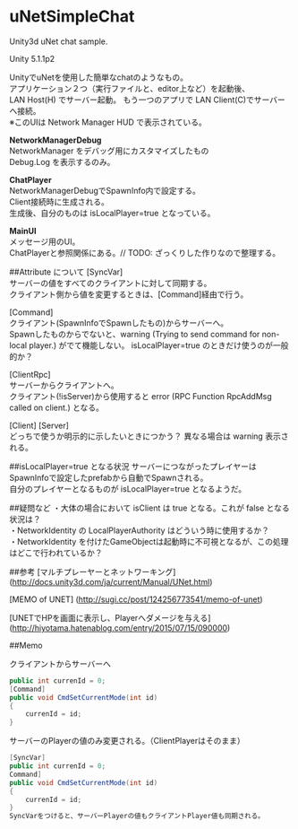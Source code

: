 # uNetSimpleChat
Unity3d uNet chat sample.

Unity 5.1.1p2

UnityでuNetを使用した簡単なchatのようなもの。  
アプリケーション２つ（実行ファイルと、editor上など）を起動後、  
LAN Host(H) でサーバー起動。
もう一つのアプリで LAN Client(C)でサーバーへ接続。  
※このUIは Network Manager HUD で表示されている。


**NetworkManagerDebug**  
NetworkManager をデバッグ用にカスタマイズしたもの  
Debug.Log を表示するのみ。

**ChatPlayer**  
NetworkManagerDebugでSpawnInfo内で設定する。  
Client接続時に生成される。  
生成後、自分のものは isLocalPlayer=true となっている。

**MainUI**  
メッセージ用のUI。  
ChatPlayerと参照関係にある。// TODO: ざっくりした作りなので整理する。

##Attribute について
[SyncVar]  
サーバーの値をすべてのクライアントに対して同期する。  
クライアント側から値を変更するときは、[Command]経由で行う。

[Command]  
クライアント(SpawnInfoでSpawnしたもの)からサーバーへ。  
Spawnしたものからでないと、warning (Trying to send command for non-local player.) がでて機能しない。 
isLocalPlayer=true のときだけ使うのが一般的か？

[ClientRpc]  
サーバーからクライアントへ。  
クライアント(!isServer)から使用すると error (RPC Function RpcAddMsg called on client.) となる。

[Client] [Server]  
どっちで使うか明示的に示したいときにつかう？ 異なる場合は warning 表示される。


##isLocalPlayer=true となる状況
サーバーにつながったプレイヤーはSpawnInfoで設定したprefabから自動でSpawnされる。  
自分のプレイヤーとなるものが isLocalPlayer=true となるようだ。  


##疑問など
・大体の場合において isClient は true となる。これが false となる状況は？  
・NetworkIdentity の LocalPlayerAuthority はどういう時に使用するか？  
・NetworkIdentity を付けたGameObjectは起動時に不可視となるが、この処理はどこで行われているか？  


##参考
[マルチプレーヤーとネットワーキング]
(http://docs.unity3d.com/ja/current/Manual/UNet.html)

[MEMO of UNET]
(http://sugi.cc/post/124256773541/memo-of-unet)

[UNETでHPを画面に表示し、Playerへダメージを与える]
(http://hiyotama.hatenablog.com/entry/2015/07/15/090000)

##Memo

クライアントからサーバーへ
~~~cs
public int currenId = 0;
[Command]
public void CmdSetCurrentMode(int id)
{
	currenId = id;
}
~~~
サーバーのPlayerの値のみ変更される。（ClientPlayerはそのまま）

~~~cs
[SyncVar]
public int currenId = 0;
Command]
public void CmdSetCurrentMode(int id)
{
	currenId = id;
}
SyncVarをつけると、サーバーPlayerの値もクライアントPlayer値も同期される。
~~~
